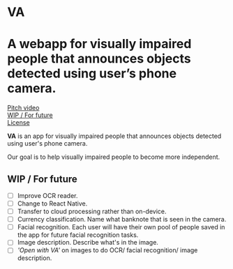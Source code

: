 # VA
A webapp for visually impaired people that announces objects detected using user’s phone camera.
=======
[Pitch video](./README.md#pitch-video) <br>
[WIP / For future](./README.md#wip--for-future) <br>
[License](./README.md#license) <br>


**VA** is an app for visually impaired people that announces objects detected using user's phone camera.

Our goal is to help visually impaired people to become more independent.

## WIP / For future

- [ ] Improve OCR reader.
- [ ] Change to React Native.
- [ ] Transfer to cloud processing rather than on-device.
- [ ] Currency classification. Name what banknote that is seen in the camera.
- [ ] Facial recognition. Each user will have their own pool of people saved in the app for future facial recognition tasks.
- [ ] Image description. Describe what's in the image.
- [ ] _'Open with VA'_ on images to do OCR/ facial recognition/ image description.
